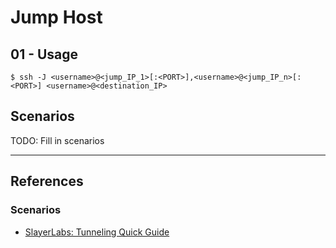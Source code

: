# Jump Host

## 01 - Usage

```
$ ssh -J <username>@<jump_IP_1>[:<PORT>],<username>@<jump_IP_n>[:<PORT>] <username>@<destination_IP>
```

## Scenarios

TODO: Fill in scenarios

---
## References

### Scenarios

- [SlayerLabs: Tunneling Quick Guide](https://posts.slayerlabs.com/tunneling-quick-guide/)